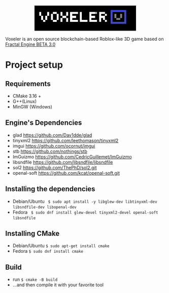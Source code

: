 <p align="center">
  <img src="logo.png" width="320" height="79">
</p>
Voxeler is an open source blockchain-based Roblox-like 3D game based on <a href="https://github.com/kacperks/Fractal_Engine"> Fractal Engine BETA 3.0 </a>

# Project setup

## Requirements
* CMake 3.16 +
* G++(Linux)
* MinGW (Windows)

## Engine's Dependencies
* glad https://github.com/Dav1dde/glad
* tinyxml2 https://github.com/leethomason/tinyxml2
* imgui https://github.com/ocornut/imgui
* stb https://github.com/nothings/stb
* ImGuizmo https://github.com/CedricGuillemet/ImGuizmo
* libsndfile https://github.com/libsndfile/libsndfile
* sol2 https://github.com/ThePhD/sol2.git
* openal-soft https://github.com/kcat/openal-soft.git

## Installing the dependencies
* Debian/Ubuntu ` $ sudo apt install -y libglew-dev libtinyxml-dev libsndfile-dev libopenal-dev`
* Fedora ` $ sudo dnf install glew-devel tinyxml2-devel openal-soft libsndfile`

## Installing CMake
* Debian/Ubuntu ` $ sudo apt-get install cmake `
* Fedora ` $ sudo dnf install cmake `

## Build
* run ` $ cmake -B build `
* ...and then compile it with your favorite tool

